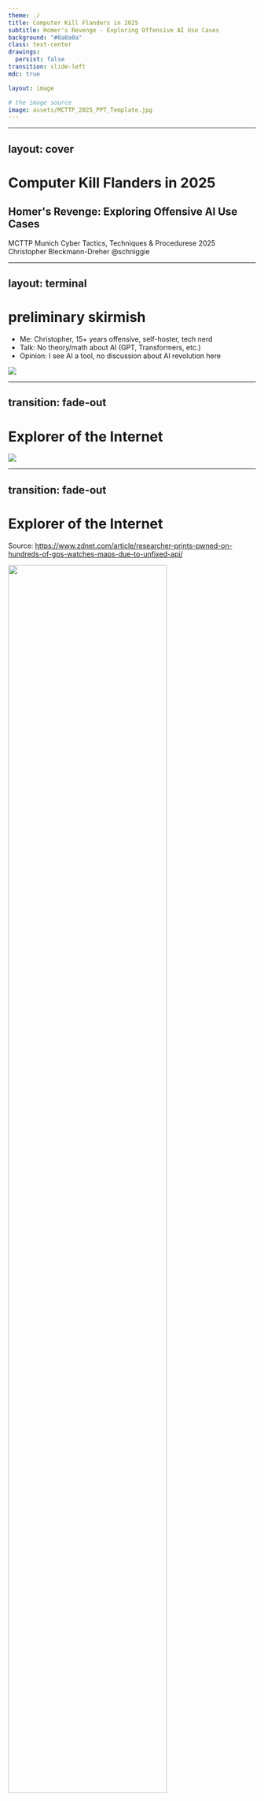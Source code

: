 ```yaml
---
theme: ./
title: Computer Kill Flanders in 2025
subtitle: Homer's Revenge - Exploring Offensive AI Use Cases
background: "#0a0a0a"
class: text-center
drawings:
  persist: false
transition: slide-left
mdc: true

layout: image

# the image source
image: assets/MCTTP_2025_PPT_Template.jpg
---
```


---
layout: cover
---

# <span class="radioactive">Computer Kill Flanders</span> in 2025
## Homer's Revenge: Exploring Offensive AI Use Cases

<div class="mt-8 text-green-400 font-mono">
MCTTP Munich Cyber Tactics, Techniques & Procedurese 2025
</div>

<div class="mt-12">
  <div class="text-sm text-gray-400 font-mono mb-4">
    Christopher Bleckmann-Dreher <span class="d-oh">@schniggie</span>
  </div>
</div>


---
layout: terminal
---

# preliminary skirmish

- Me: Christopher, 15+ years offensive, self-hoster, tech nerd
- Talk: No theory/math about AI (GPT, Transformers, etc.)
- Opinion: I see AI a tool, no discussion about AI revolution here

<img src="./assets/homelab.jpg">

---
transition: fade-out
---

# Explorer of the Internet

<img src="./assets/shodan.png">

---
transition: fade-out
---

# Explorer of the Internet
Source: https://www.zdnet.com/article/researcher-prints-pwned-on-hundreds-of-gps-watches-maps-due-to-unfixed-api/

<img class="mx-auto" src="./assets/watchgate.png" width="80%">

---
transition: fade-out
---

# How I got here?
## Or why security people are so afraid of AI?

<div class="text-center space-y-8 mt-12">

<div class="text-4xl radioactive">☢️ I have to admit I LOVE AI ☢️</div>

<img class="mx-auto" src="./assets/aibill.png" width="40%">

</div>


---
transition: fade-out
layout: center
---

# The Beginning
<Tweet id="1598038815599661056" scale="1.00" />

---
transition: fade-out
layout: intro
---

# MCTTP Hands Up
### How much AI is this room?

<div class="text-center space-y-8 mt-12">

<div v-click=1>NO AI at all. Fuck off Skynet.</div>
<div v-click=2>WEEKLY: ChatGPT and other chatbots ?</div>
<div v-click=3>DAILY: ChatGPT and other chatbots ?</div>
<div v-click=4>Copilots: Github, Office365, ... ?</div>
<div v-click=5>Already all in on Agentic (Inferencing, Tool Calling, Agentic Patterns)</div>

</div>


---
transition: fade-out
layout: two-cols
---

# LLM/GenAI 101

<img src="./assets/theory.png" width="90%">

::right::

Before we can make use of the mighty power of AI we need to undertand some ingridients

<div v-click=1>
<div class="text-2xl mb-4 d-oh">Ey Homer wake up</div>

<ul class="text-xl space-y-2">
<li>Inferencing</li>
<li>Tokens</li>
<li>Structured Data</li>
<li>Tool Calling</li>
<li>Agentic Patterns</li>
</ul>
</div>

---
transition: fade-out
layout: intro
---

# Inferencing
## It's all about tokens

<img src="./assets/tokens.jpg" width="60%">
Source: <a href="https://platform.openai.com/tokenizer" target="_blank">https://platform.openai.com/tokenizer</a>

---
layout: two-cols
transition: slide-left
---

# Chat Completion API 
<div class="mt-8">

```bash {1-3|5|6-16|17|18}
curl https://api.openai.com/v1/chat/completions \
  -H "Content-Type: application/json" \
  -H "Authorization: Bearer $OPENAI_API_KEY" \
  -d '{
    "model": "gpt-5",
    "messages": [
      {
        "role": "system",
        "content": "Extract the event information."
      },
      {
        "role": "user", 
        "content": "Alice and Bob are going to a
                    science fair on Friday."
      }
    ],
    "temperature": 0.7,
    "max_tokens": 500,
    "top_p": 0.9,
    "stream": true,
    "stop": ["\n\n"],
    "presence_penalty": 0.1,
    "frequency_penalty": 0.1
  }'
```

</div>

::right::

<div class="pl-4">

<div v-click="1" class="mb-4">
<div class="flex items-center mb-2">
  <div class="w-4 h-4 bg-blue-500 mr-2 clip-path-arrow"></div>
  <h3 class="text-lg font-bold text-blue-600">model</h3>
</div>
<p class="text-sm">Specifies which LLM model to use<br/>
<code class="bg-gray-100 px-2 py-1 rounded">gpt-5</code></p>
</div>

<div v-click="2" class="mb-4">
<div class="flex items-center mb-2">
  <div class="w-4 h-4 bg-green-500 mr-2 clip-path-arrow"></div>
  <h3 class="text-lg font-bold text-green-600">messages</h3>
</div>
<p class="text-sm">Conversation context array<br/>
<span class="font-mono text-xs">system</span> - Instructions/context<br/>
<span class="font-mono text-xs">user</span> - Human input<br/>
<span class="font-mono text-xs">assistant</span> - AI responses</p>
</div>

<div v-click="3" class="mb-4">
<div class="flex items-center mb-2">
  <div class="w-4 h-4 bg-orange-500 mr-2 clip-path-arrow"></div>
  <h3 class="text-lg font-bold text-orange-600">temperature</h3>
</div>
<p class="text-sm">Controls randomness/creativity<br/>
<code>0.0</code> = Deterministic, <code>2.0</code> = Very creative</p>
</div>

<div v-click="4" class="mb-4">
<div class="flex items-center mb-2">
  <div class="w-4 h-4 bg-purple-500 mr-2 clip-path-arrow"></div>
  <h3 class="text-lg font-bold text-purple-600">max_tokens</h3>
</div>
<p class="text-sm">Maximum response length<br/>
Limits computational cost & response size</p>
</div>

</div>

<style>
.clip-path-arrow {
  clip-path: polygon(0% 50%, 60% 0%, 60% 35%, 100% 35%, 100% 65%, 60% 65%, 60% 100%);
}
</style>

---
layout: two-cols
transition: slide-left
hideInToc: true
---

# Chat Completion API
<div class="mt-8">

```bash {18|19|20|21|22-23}
curl https://api.openai.com/v1/chat/completions \
  -H "Content-Type: application/json" \
  -H "Authorization: Bearer $OPENAI_API_KEY" \
  -d '{
    "model": "gpt-5",
    "messages": [
      {
        "role": "system",
        "content": "Extract the event information."
      },
      {
        "role": "user", 
        "content": "Alice and Bob are going to a
                    science fair on Friday."
      }
    ],
    "temperature": 0.7,
    "max_tokens": 500,
    "top_p": 0.9,
    "stream": true,
    "stop": ["\n\n"],
    "presence_penalty": 0.1,
    "frequency_penalty": 0.1
  }'
```

</div>

::right::

<div class="pl-4">

<div v-click="1" class="mb-4">
<div class="flex items-center mb-2">
  <div class="w-4 h-4 bg-red-500 mr-2 clip-path-arrow"></div>
  <h3 class="text-lg font-bold text-red-600">top_p</h3>
</div>
<p class="text-sm">Nucleus sampling (alternative to temperature)<br/>
<code>0.9</code> = Consider top 90% probability mass</p>
</div>

<div v-click="2" class="mb-4">
<div class="flex items-center mb-2">
  <div class="w-4 h-4 bg-teal-500 mr-2 clip-path-arrow"></div>
  <h3 class="text-lg font-bold text-teal-600">stream</h3>
</div>
<p class="text-sm">Enable real-time streaming responses<br/>
<code>true</code> = Incremental token delivery</p>
</div>

<div v-click="3" class="mb-4">
<div class="flex items-center mb-2">
  <div class="w-4 h-4 bg-indigo-500 mr-2 clip-path-arrow"></div>
  <h3 class="text-lg font-bold text-indigo-600">stop</h3>
</div>
<p class="text-sm">Sequences to halt generation<br/>
Prevents runaway responses</p>
</div>

<div v-click="4" class="mb-4">
<div class="flex items-center mb-2">
  <div class="w-4 h-4 bg-pink-500 mr-2 clip-path-arrow"></div>
  <h3 class="text-lg font-bold text-pink-600">penalties</h3>
</div>
<p class="text-sm"><code>presence_penalty</code> - Reduce repetition<br/>
<code>frequency_penalty</code> - Discourage common tokens</p>
</div>

</div>

<style>
.clip-path-arrow {
  clip-path: polygon(0% 50%, 60% 0%, 60% 35%, 100% 35%, 100% 65%, 60% 65%, 60% 100%);
}
</style>
<!--
## Key Security Considerations:
- **API Key Protection**: Always use environment variables for API keys
- **Input Validation**: Sanitize user inputs before sending to API
- **Rate Limiting**: Implement client-side rate limiting to prevent abuse
- **Content Filtering**: Consider implementing content filters for production

## Parameter Recommendations:
- **temperature**: 0.7 for balanced responses, 0.0-0.3 for factual/deterministic, 0.8-1.2 for creative
- **max_tokens**: Set reasonable limits to control costs and prevent excessive responses
- **top_p**: Alternative to temperature - use one or the other, not both
- **stream**: Enable for better UX in chat applications
- **stop sequences**: Important for preventing runaway generation

## Production Best Practices:
- Always include conversation history in messages array
- Implement proper error handling for API failures
- Monitor token usage for cost management
- Use system messages for consistent behavior
- Consider implementing conversation memory limits for long chats
-->

---
layout: two-cols
transition: slide-left
hideInToc: true
---

# Where to inference from?
### Cloud
<div class="mt-8">
<ul>
<li>OpenAI (GPT4/5, o1-o3)</li>
<li>Anthropic (Claude, o1-o3)</li>
<li>Google (Gemini)</li>
<li>HuggingFace (Router)</li>
<li>Openrouter (Router)</li>
</ul>
</div>


::right::
From expesinve
<img src="./assets/opus.png">
To Free
<img src="./assets/deepseek.png">

---
transition: zoom
---

# First flavour of AI
### Old wine in new bottles

```python
def ai_enhance(prompt_template: str):
    """Add AI analysis to any function output"""
    def decorator(func):
        @wraps(func)
        def wrapper(*args, **kwargs):
            # Run original function
            result = func(*args, **kwargs)
            
            # Get AI analysis
            prompt = prompt_template.format(result=result)
            ai_response = call_ai(prompt)
            
            return {"original": result, "ai_analysis": ai_response}
        return wrapper
    return decorator

# Usage Examples

@ai_enhance("Analyze this vulnerability scan for critical risks:\n{result}")
def vulnerability_scan(target: str) -> str:
    return f"Found 3 critical SQLi, 5 XSS on {target}"
```

---
layout: two-cols
transition: slide-left
---

# Natural Language vs Structured Data

<div class="mt-6">

<div class="mb-6">
<h3 class="text-red-600 font-bold mb-3">❌ Without Structure</h3>
<div class="bg-red-50 p-4 rounded-lg border-l-4 border-red-500">
<pre class="text-xs text-gray-800 whitespace-pre-wrap">The event is called "Science Fair" and it's happening on Friday. The people going are Alice and Bob. Actually, let me be more specific - it's this Friday, November 15th. Alice mentioned she's bringing her physics project, and Bob will have his chemistry experiment.</pre>
</div>
</div>


<div v-click="1">
<h3 class="text-green-600 font-bold mb-3">✅ With Structure</h3>
<div class="bg-green-50 p-4 rounded-lg border-l-4 border-green-500">
<pre class="text-xs text-gray-800">{
  "name": "Science Fair",
  "date": "Friday",
  "participants": ["Alice", "Bob"]
}</pre>
</div>
</div>

</div>

::right::

<div class="pl-6">

<div v-click="2" class="mb-6">
<div class="flex items-center mb-3">
  <div class="text-2xl mr-3">🔍</div>
  <h3 class="text-lg font-bold text-gray-700">Parsing Problems</h3>
</div>
<ul class="text-sm space-y-2">
  <li>Regex patterns break easily</li>
  <li>Inconsistent response formats</li>
  <li>Hard to extract specific fields</li>
</ul>
</div>

<div v-click="3" class="mb-6">
<div class="flex items-center mb-3">
  <div class="text-2xl mr-3">💰</div>
  <h3 class="text-lg font-bold text-gray-700">Cost & Maintenance</h3>
</div>
<ul class="text-sm space-y-2">
  <li>Complex parsing logic needed</li>
  <li>More tokens = higher costs</li>
</ul>
</div>

<div v-click="4" class="bg-blue-50 p-4 rounded-lg">
<div class="flex items-center mb-2">
  <div class="text-xl mr-2">🎯</div>
  <h4 class="font-bold text-blue-700">Solution</h4>
</div>
<p class="text-sm text-blue-800">Structured output guarantees consistent, parseable responses every time</p>
</div>

</div>


<!--
### Security Applications:
- Log parsing that fails on unexpected formats
- Incident reports with missing critical fields
- Vulnerability assessments with inconsistent data
- Compliance reports that can't be automatically processed

### Operations Problems:
- Configuration extraction from documentation
- Service monitoring with unreliable metrics parsing
- Automated ticket creation with malformed data
- Integration failures due to format inconsistencies

### Development Issues:
- API responses that break downstream systems
- Data pipelines that require constant manual fixes
- Testing difficulties with unpredictable outputs
- User experience degradation from parsing failures

### Business Cost:
- Developer time spent on parsing logic
- Production incidents from format changes
- Manual data cleaning and validation
- Delayed feature delivery due to reliability issues
-->

---
layout: two-cols
transition: slide-left
---


# Structured Output with Pydantic
<div class="mt-6">

```python {all|4|4-7|18|all}
from pydantic import BaseModel
from openai import OpenAI

class CalendarEvent(BaseModel):
    name: str
    date: str
    participants: list[str]

client = OpenAI()
completion = client.chat.completions.parse(
    model="gpt-4o",
    messages=[
        {"role": "system", "content":
         "Extract the event information."},
        {"role": "user", "content":
        "Alice and Bob are going to a science fair on Friday."}
    ],
    response_format=CalendarEvent,
)

event = completion.choices[0].message.parsed
```

</div>

::right::

<div class="pl-6">

<div v-click="1" class="mb-6">
<div class="flex items-center mb-2">
  <div class="w-4 h-4 bg-blue-500 mr-2 clip-path-arrow"></div>
  <h3 class="text-lg font-bold text-blue-600">BaseModel</h3>
</div>
<p class="text-sm">Define the expected response structure<br/>
Type-safe schema with validation</p>
</div>

<div v-click="2" class="mb-6">
<div class="flex items-center mb-2">
  <div class="w-4 h-4 bg-green-500 mr-2 clip-path-arrow"></div>
  <h3 class="text-lg font-bold text-green-600">Schema</h3>
</div>
<p class="text-sm">Specify field types and constraints<br/>
<code class="text-xs">str</code>, <code class="text-xs">int</code>, <code class="text-xs">list[str]</code>, etc.</p>
</div>

<div v-click="3" class="mb-6">
<div class="flex items-center mb-2">
  <div class="w-4 h-4 bg-orange-500 mr-2 clip-path-arrow"></div>
  <h3 class="text-lg font-bold text-orange-600">response_format</h3>
</div>
<p class="text-sm">Pass your Pydantic model directly<br/>
Forces structured JSON response</p>
</div>

<div v-click="4" class="bg-gray-50 p-4 rounded-lg mt-6">
<h4 class="font-bold text-gray-700 mb-2">✨ Result:</h4>
<pre class="text-xs bg-white p-2 rounded border">
CalendarEvent(
  name="science fair",
  date="Friday", 
  participants=["Alice", "Bob"]
)</pre>
</div>

</div>

<style>
.clip-path-arrow {
  clip-path: polygon(0% 50%, 60% 0%, 60% 35%, 100% 35%, 100% 65%, 60% 65%, 60% 100%);
}
</style>


<!--
## Structured Output Benefits:

### Type Safety:
- Automatic validation of response fields
- IDE autocompletion and error checking
- Runtime type checking with Pydantic

### Reliability:
- Guaranteed JSON structure
- Handles malformed responses gracefully
- Consistent data extraction

### Developer Experience:
- No manual JSON parsing required
- Direct access to typed properties
- Easy integration with existing codebases

### Use Cases:
- Data extraction from text
- Form filling automation
- API response standardization
- Content classification
- Entity recognition

### Best Practices:
- Use descriptive field names
- Add field validation when needed
- Handle optional fields appropriately
- Test with edge cases
-->

---
layout: two-cols
transition: slide-left
---

# Function/Tool Calling

<div class="mt-4">

```python {none|5-17|19-28}
def calculate(expression: str) -> float:
    """Safely evaluate mathematical expressions"""
    return eval(expression)  # Simplified for demo

tools = [{
    "type": "function",
    "function": {
        "name": "calculate",
        "description": "Perform mathematical calculations",
        "parameters": {
            "type": "object",
            "properties": {
                "expression": {"type": "string"}
            }
        }
    }
}]

response = client.chat.completions.create(
    model="gpt-4o",
    messages=[
        {"role": "user", "content": "What's 847 * 293?"}
    ],
    tools=tools,
    tool_choice="auto"
)

# LLM calls the function automatically
# Result: 248,171 (accurate!)
```

</div>

::right::

<div class="pl-6">

<div class="mb-6">
<div class="bg-red-50 p-4 rounded-lg border-l-4 border-red-500">
<h3 class="text-red-600 font-bold mb-2">❌ Without Tools</h3>
<p class="text-sm text-gray-700 mb-2"><strong>User:</strong> "What's 847 × 293?"</p>
<p class="text-sm text-gray-700"><strong>LLM:</strong> "That's approximately 248,000... let me see, 847 times 300 would be about 254,100, so maybe around 248,500?"</p>
<div class="text-xs text-red-600 mt-2 font-mono">❌ Wrong: ~248,500</div>
</div>
</div>

<div v-click="1" class="mb-6">
<div class="bg-green-50 p-4 rounded-lg border-l-4 border-green-500">
<h3 class="text-green-600 font-bold mb-2">✅ With Function Calling</h3>
<p class="text-sm text-gray-700 mb-2"><strong>User:</strong> "What's 847 × 293?"</p>
<p class="text-sm text-gray-700"><strong>LLM:</strong> "I'll calculate that for you."</p>
<p class="text-xs text-blue-600 my-1">🔧 Calls calculate("847 * 293")</p>
<p class="text-sm text-gray-700"><strong>LLM:</strong> "847 × 293 = 248,171"</p>
<div class="text-xs text-green-600 mt-2 font-mono">✅ Correct: 248,171</div>
</div>
</div>

<div v-click="2" class="space-y-3">
<div class="flex items-center">
  <div class="w-4 h-4 bg-blue-500 mr-2 clip-path-arrow"></div>
  <span class="text-sm font-semibold">LLM decides when to use tools</span>
</div>
<div class="flex items-center">
  <div class="w-4 h-4 bg-purple-500 mr-2 clip-path-arrow"></div>
  <span class="text-sm font-semibold">Automatic parameter extraction</span>
</div>
<div class="flex items-center">
  <div class="w-4 h-4 bg-orange-500 mr-2 clip-path-arrow"></div>
  <span class="text-sm font-semibold">Reliable, accurate results</span>
</div>
</div>

</div>

<style>
.clip-path-arrow {
  clip-path: polygon(0% 50%, 60% 0%, 60% 35%, 100% 35%, 100% 65%, 60% 65%, 60% 100%);
}
</style>

<!--
## Function/Tool Calling Benefits:

### Accuracy:
- Eliminates LLM calculation errors
- Provides deterministic results
- Handles complex mathematical operations
- Supports specialized computations

### Common Use Cases:
- Mathematical calculations
- Database queries
- API calls to external services
- File system operations
- Date/time calculations
- Data validation and processing

### Security Considerations:
- Validate all tool inputs
- Implement proper error handling
- Use sandboxed execution environments
- Limit tool access based on context
- Log all tool executions for audit

### Best Practices:
- Define clear function descriptions
- Use proper parameter schemas
- Handle edge cases gracefully
- Implement timeout mechanisms
- Provide meaningful error messages

### Integration Patterns:
- Automatic tool selection with tool_choice="auto"
- Forced tool usage with specific tool names
- Multi-step tool execution chains
- Conditional tool usage based on context
-->

---
layout: two-cols
transition: slide-left
---

# Model Context Protocol (MCP)

<div class="mt-6">

```typescript
// MCP Server Configuration
{
  "mcpServers": {
    "filesystem": {
      "command": "npx",
      "args": ["-y", "@modelcontextprotocol/server-filesystem", "/path"]
    },
    "database": {
      "command": "python",
      "args": ["-m", "mcp_server_postgres", "postgresql://..."]
    },
    "github": {
      "command": "npx",
      "args": ["-y", "@modelcontextprotocol/server-github"]
    }
  }
}
```

</div>

::right::

<div class="pl-6">

<div class="mb-6">
<div class="flex items-center mb-3">
  <div class="text-2xl mr-3">🔌</div>
  <h3 class="text-lg font-bold text-gray-700">What is MCP?</h3>
</div>
<p class="text-sm">Open standard by Anthropic (Nov 2024) that connects AI models to external tools, databases, and services through a unified protocol</p>
</div>

<div v-click="1" class="mb-6">
<div class="flex items-center mb-3">
  <div class="text-2xl mr-3">🏗️</div>
  <h3 class="text-lg font-bold text-blue-600">Architecture</h3>
</div>
<div class="text-sm space-y-1">
  <div><strong>MCP Host:</strong> AI application (Claude, etc.)</div>
  <div><strong>MCP Client:</strong> Connection manager</div>
  <div><strong>MCP Server:</strong> Tool/data provider</div>
</div>
</div>

<div v-click="2" class="mb-6">
<div class="flex items-center mb-3">
  <div class="text-2xl mr-3">🛠️</div>
  <h3 class="text-lg font-bold text-purple-600">Popular Servers</h3>
</div>
<div class="text-xs space-y-1">
  <div>📁 <strong>Filesystem:</strong> File operations</div>
  <div>🌐 <strong>Browser:</strong> Web search/scraping</div>
  <div>💣 <strong>Shell:</strong> Universal icl. RCE :D</div>
</div>
</div>

</div>

<!--
## MCP in Practice:

### Security & Ops Use Cases:
- Automated incident response with Slack/PagerDuty integration
- Log analysis across multiple systems and databases
- Security scanning with GitHub/GitLab repository access
- Compliance reporting from various data sources
- Infrastructure monitoring with cloud provider APIs

### Development Benefits:
- Single configuration for multiple integrations
- No need to build custom API wrappers
- Automatic capability discovery
- Standardized error handling and authentication
- Easy to add new tools without code changes

### Enterprise Advantages:
- Controlled access to sensitive systems
- Audit trails for all AI-tool interactions
- Gradual rollout of new capabilities
- Consistent security policies across tools
- Reduced integration maintenance overhead

### Getting Started:
1. Install MCP-compatible client (Claude Desktop, etc.)
2. Configure MCP servers in client settings
3. Grant appropriate permissions
4. AI automatically discovers available tools
5. Start using natural language to interact with your systems

### Security Considerations:
- Each MCP server runs in isolation
- Fine-grained permission controls
- All tool calls are logged and auditable
- Sandboxed execution environments
- OAuth/API key management built-in
-->

---
transition: fade-out
---

# MCP (Model Context Protocol)

### Giving AI Eyes, Ears, and Hands (But Hopefully Not Homer's)

```mermaid
graph TD
    A[AI Agent] --> B[MCP Server]
    B --> C[Tools & Resources]
    C --> D[File System Access]
    C --> E[Network Scanning]
    C --> F[Web Browsing]
    C --> G[Code Execution]
    
    B --> H[Real-time Context]
    H --> I[Live System Data]
    H --> J[Network Topology]
    H --> K[User Interactions]
    
    A --> L[Action Execution]
    L --> M[System Changes]
    L --> N[Data Exfiltration]
    L --> O[Persistence]
```

- <a href="https://github.com/cyproxio/mcp-for-security" target="_blank">https://github.com/cyproxio/mcp-for-security</a>
- <a href="https://github.com/punkpeye/awesome-mcp-servers" target="_blank">https://github.com/punkpeye/awesome-mcp-servers</a>
- <a href="https://github.com/0x4m4/hexstrike-ai" target="_blank">https://github.com/0x4m4/hexstrike-ai</a>


<div v-click class="mt-4">
<Warning>
The S in MCP stands for Security
</Warning>
</div>

<!--
MCP is like giving Homer access to the entire nuclear plant controls. What could possibly go wrong?
-->


---
transition: fade-out
---

# Agents
<img src="./assets/agent.png">

---
transition: fade-out
---

# Agent Design Patterns
<img src="./assets/design.png">

---
transition: fade-out
---

# Agent Frameworks
### Every day a new ops up

- Autogen
- LangChain / Langgraph
- Agno
- PydanticAI
- Pocketflow (my favorite)
- CAI: Cybersecurity AI (CAI), the framework for AI Security

<a href="https://github.com/The-Pocket/PocketFlow/blob/main/pocketflow/__init__.py" target="_blank">Show Pocketflow Code</a>
<img src="./assets/pocketflow.png" width="50%">


---
transition: fade-out
---

# Let's hack
<img class="mx-auto" src="./assets/HomerAI.png" width="60%">

---
transition: fade-out
---

# Showcases
- MCP Single / MCP TAO (Thought-Action-Observation)
- OSINT with maigret (Shelltool, Browser)
- APK-Sniffer (Trufflehog, Shelltool)
- A0 (<a href="https://www.agent-zero.ai/" target="_blank">https://www.agent-zero.ai/</a>)
- (Voice Cloning)

<img src="./assets/socialengeneering.jpeg" width="33%">


---
transition: fade-out
---

# Context is KEY
- Context Window is ALWAYS a limiting factor
  - Even with larger context windows, LLMs still fall victim to “lost in the middle”, overlooking mid-prompt content.
  - <a href="https://arxiv.org/abs/2307.03172" target="_blank">Lost in the Middle: How Language Models Use Long Contexts</a>
  <img src="./assets/bundlejs.png" width="50%">
  ```
 $ wc -l bundle.js

235119 bundle.js (11MB)
  ```

---
transition: fade-out
---
# Task decomposition
### Context Engineering: Howto keep your context tight.

<img src="./assets/context.png">

---
transition: fade-out
---

# Your Model = Your Data
- Selfhosting inference is easy (Ollama, LMStudio, vllm, ...)
- Still some GPU prefered, CPU+RAM on the rise
- 2025 showed some strong open-weights models
  - Qwen2.5/3, Deepseek V3.1, gpt-oss, ...

- Quantization:

A quantized model is a neural network that has been optimized by reducing the precision of its numerical parameters (weights and activations), often by converting floating-point numbers into lower-bit integers 

---
layout: two-cols
transition: slide-left
---

# Howto stay ahead?

- Github Trending
- Huggingface Spaces/Models
- Arxiv (LLM: Explain it to me like I'm 5)
- Mastodon, Bluesky, X

Alot is happening.

::right::

<div class="mt-12">
<img src="./assets/huggingface.png" width="100%">
</div>

---
layout: two-cols
transition: slide-left
---

# What I would pay for
- 10$/monthly Huggingface
- 20$/monthly for Claude
- 10$ Invest in Openrouter
  - 1000 Requests/Day on free models

::right::

<div class="mt-12">
<img src="./assets/forfree.jpg" width="100%">
</div>

---
layout: two-cols
transition: slide-left
---

# Some goody for you
### Litellm-proxy + Free Models

docker-compose.yml:
```
litellm:
  image: ghcr.io/berriai/litellm:main-latest
  restart: unless-stopped
  command:
    - "--config=/litellm_config.yaml"
  env_file:
      - .env
  volumes:
    - ./litellm_config.yaml:/litellm_config.yaml
  ports:
      - "4000:4000" 
```
.env:
```
OPENROUTER_API_KEY="sk-or-v1-...0"
LITELLM_MASTER_KEY = "sk-1234"
```

wget -O litellm_config.yaml https://nexus.echolotintel.eu/api/public/template/openrouter-free

---
transition: fade-out
layout: center
---

# Why you lie to me?
Source: https://openai.com/index/why-language-models-hallucinate/
<iframe src="https://openai.com/index/why-language-models-hallucinate/" width="800" height="400"></iframe>

---
transition: fade-out
---

# Hallucinations persists ... 

Hallucinations persist partly because current evaluation methods set the wrong incentives. While evaluations themselves do not directly cause hallucinations, most evaluations measure model performance in a way that encourages guessing rather than honesty about uncertainty.

<div v-click class="mt-4">
<Warning>
 Suppose a language model is asked for someone’s birthday but doesn’t know. If it guesses “September 10,” it has a 1-in-365 chance of being right. Saying “I don’t know” guarantees zero points. Over thousands of test questions, the guessing model ends up looking better on scoreboards than a careful model that admits uncertainty.
</Warning>
</div>

---
transition: fade-out
layout: center
---

## Hold on, now I am even more sceptical

<div v-click class="mt-4">
<img src="./assets/xbowh1.png">
</div>

---
transition: fade-out
layout: center
---

# XBOW sth. special or not?

<img src="./assets/xbow-architecture.png" width="80%">

---
transition: fade-out
layout: center
---

# Interested in braking AI/Agents ...
Source: https://embracethered.com/blog/
<iframe src="https://embracethered.com/blog/" width="800" height="400"></iframe>

---
layout: center
class: text-center
---

# Q&A Session

### Ask Me Anything (About Offensive AI, Not Homer's Diet)

<div class="mt-12">
<p class="text-sm">
Christopher Bleckmann-Dreher<br>
Email: christopher@dreher.in<br>
GitHub: @schniggie<br>
</p>
</div>

<img class="mx-auto" src="./assets/qrcode.png" width="30%">
Repo: <a href="https://github.com/schniggie/computer-kill-flanders-ai-2025" target="_blank">https://github.com/schniggie/computer-kill-flanders-ai-2025</a>

<!--
Thank you for attending! Now let's discuss how we can make the digital world safer.
-->

---
transition: fade-out
---

# This is tne END
- Still need highly skilled people
- AI will replace what automation started
- EXCELLENT


---
layout: two-cols
---

# Left

This shows on the left

::right::

# Right

This shows on the right

---
layout: two-cols-header
---

This spans both

::left::

# Left

This shows on the left

::right::

# Right

This shows on the right

<style>
.two-cols-header {
  column-gap: 20px; /* Adjust the gap size as needed */
}
</style>

---
layout: iframe

# the web page source
url: https://github.com/slidevjs/slidev
---

---
transition: fade-out
---

# What is Slidev?

Slidev is a slides maker and presenter designed for developers, consist of the following features

- 📝 **Text-based** - focus on the content with Markdown, and then style them later
- 🎨 **Themable** - themes can be shared and re-used as npm packages
- 🧑‍💻 **Developer Friendly** - code highlighting, live coding with autocompletion
- 🤹 **Interactive** - embed Vue components to enhance your expressions
- 🎥 **Recording** - built-in recording and camera view
- 📤 **Portable** - export to PDF, PPTX, PNGs, or even a hostable SPA
- 🛠 **Hackable** - virtually anything that's possible on a webpage is possible in Slidev
<br>
<br>

Read more about [Why Slidev?](https://sli.dev/guide/why)

<!--
You can have `style` tag in markdown to override the style for the current page.
Learn more: https://sli.dev/features/slide-scope-style
-->

<style>
h1 {
  background-color: #2B90B6;
  background-image: linear-gradient(45deg, #4EC5D4 10%, #146b8c 20%);
  background-size: 100%;
  -webkit-background-clip: text;
  -moz-background-clip: text;
  -webkit-text-fill-color: transparent;
  -moz-text-fill-color: transparent;
}
</style>

<!--
Here is another comment.
-->

---
transition: slide-up
level: 2
---

# Navigation

Hover on the bottom-left corner to see the navigation's controls panel, [learn more](https://sli.dev/guide/ui#navigation-bar)

## Keyboard Shortcuts

|                                                     |                             |
| --------------------------------------------------- | --------------------------- |
| <kbd>right</kbd> / <kbd>space</kbd>                 | next animation or slide     |
| <kbd>left</kbd>  / <kbd>shift</kbd><kbd>space</kbd> | previous animation or slide |
| <kbd>up</kbd>                                       | previous slide              |
| <kbd>down</kbd>                                     | next slide                  |

<!-- https://sli.dev/guide/animations.html#click-animation -->
<img
  v-click
  class="absolute -bottom-9 -left-7 w-80 opacity-50"
  src="https://sli.dev/assets/arrow-bottom-left.svg"
  alt=""
/>
<p v-after class="absolute bottom-23 left-45 opacity-30 transform -rotate-10">Here!</p>

---
layout: two-cols
layoutClass: gap-16
---

# Table of contents

You can use the `Toc` component to generate a table of contents for your slides:

```html
<Toc minDepth="1" maxDepth="1" />
```

The title will be inferred from your slide content, or you can override it with `title` and `level` in your frontmatter.

::right::

<Toc text-sm minDepth="1" maxDepth="2" />

---
layout: image-right
image: https://cover.sli.dev
---

# Code

Use code snippets and get the highlighting directly, and even types hover!

```ts [filename-example.ts] {all|4|6|6-7|9|all} twoslash
// TwoSlash enables TypeScript hover information
// and errors in markdown code blocks
// More at https://shiki.style/packages/twoslash
import { computed, ref } from 'vue'

const count = ref(0)
const doubled = computed(() => count.value * 2)

doubled.value = 2
```

<arrow v-click="[4, 5]" x1="350" y1="310" x2="195" y2="342" color="#953" width="2" arrowSize="1" />

<!-- This allow you to embed external code blocks -->
<<< @/snippets/external.ts#snippet

<!-- Footer -->

[Learn more](https://sli.dev/features/line-highlighting)

<!-- Inline style -->
<style>
.footnotes-sep {
  @apply mt-5 opacity-10;
}
.footnotes {
  @apply text-sm opacity-75;
}
.footnote-backref {
  display: none;
}
</style>

<!--
Notes can also sync with clicks

[click] This will be highlighted after the first click

[click] Highlighted with `count = ref(0)`

[click:3] Last click (skip two clicks)
-->

---
level: 2
---

# Shiki Magic Move

Powered by [shiki-magic-move](https://shiki-magic-move.netlify.app/), Slidev supports animations across multiple code snippets.

Add multiple code blocks and wrap them with <code>````md magic-move</code> (four backticks) to enable the magic move. For example:

````md magic-move {lines: true}
```ts {*|2|*}
// step 1
const author = reactive({
  name: 'John Doe',
  books: [
    'Vue 2 - Advanced Guide',
    'Vue 3 - Basic Guide',
    'Vue 4 - The Mystery'
  ]
})
```

```ts {*|1-2|3-4|3-4,8}
// step 2
export default {
  data() {
    return {
      author: {
        name: 'John Doe',
        books: [
          'Vue 2 - Advanced Guide',
          'Vue 3 - Basic Guide',
          'Vue 4 - The Mystery'
        ]
      }
    }
  }
}
```

```ts
// step 11
export default {
  data: () => ({
    author: {
      name: 'John Doe',
      books: [
        'Vue 2 - Advanced Guide',
        'Vue 3 - Basic Guide',
        'Vue 4 - The Mystery'
      ]
    }
  })
}
```

Non-code blocks are ignored.

```vue
<!-- step 4 -->
<script setup>
const author = {
  name: 'John Doe',
  books: [
    'Vue 2 - Advanced Guide',
    'Vue 3 - Basic Guide',
    'Vue 4 - The Mystery'
  ]
}
</script>
```
````

---

# Components

<div grid="~ cols-2 gap-4">
<div>

You can use Vue components directly inside your slides.

We have provided a few built-in components like `<Tweet/>` and `<Youtube/>` that you can use directly. And adding your custom components is also super easy.

```html
<Counter :count="10" />
```

<!-- ./components/Counter.vue -->
<Counter :count="10" m="t-4" />

Check out [the guides](https://sli.dev/builtin/components.html) for more.

</div>
<div>

```html
<Tweet id="1390115482657726468" />
```

<Tweet id="1390115482657726468" scale="0.65" />

</div>
</div>

<!--
Presenter note with **bold**, *italic*, and ~~striked~~ text.

Also, HTML elements are valid:
<div class="flex w-full">
  <span style="flex-grow: 1;">Left content</span>
  <span>Right content</span>
</div>
-->

---
class: px-20
---

# Themes

Slidev comes with powerful theming support. Themes can provide styles, layouts, components, or even configurations for tools. Switching between themes by just **one edit** in your frontmatter:

<div grid="~ cols-2 gap-2" m="t-2">

```yaml
---
theme: default
---
```

```yaml
---
theme: seriph
---
```

<img border="rounded" src="https://github.com/slidevjs/themes/blob/main/screenshots/theme-default/01.png?raw=true" alt="">

<img border="rounded" src="https://github.com/slidevjs/themes/blob/main/screenshots/theme-seriph/01.png?raw=true" alt="">

</div>

Read more about [How to use a theme](https://sli.dev/guide/theme-addon#use-theme) and
check out the [Awesome Themes Gallery](https://sli.dev/resources/theme-gallery).

---

# Clicks Animations

You can add `v-click` to elements to add a click animation.

<div v-click>

This shows up when you click the slide:

```html
<div v-click>This shows up when you click the slide.</div>
```

</div>

<br>

<v-click>

The <span v-mark.red="3"><code>v-mark</code> directive</span>
also allows you to add
<span v-mark.circle.orange="4">inline marks</span>
, powered by [Rough Notation](https://roughnotation.com/):

```html
<span v-mark.underline.orange>inline markers</span>
```

</v-click>

<div mt-20 v-click>

[Learn more](https://sli.dev/guide/animations#click-animation)

</div>

---

# Motions

Motion animations are powered by [@vueuse/motion](https://motion.vueuse.org/), triggered by `v-motion` directive.

```html
<div
  v-motion
  :initial="{ x: -80 }"
  :enter="{ x: 0 }"
  :click-3="{ x: 80 }"
  :leave="{ x: 1000 }"
>
  Slidev
</div>
```

<div class="w-60 relative">
  <div class="relative w-40 h-40">
    <img
      v-motion
      :initial="{ x: 800, y: -100, scale: 1.5, rotate: -50 }"
      :enter="final"
      class="absolute inset-0"
      src="https://sli.dev/logo-square.png"
      alt=""
    />
    <img
      v-motion
      :initial="{ y: 500, x: -100, scale: 2 }"
      :enter="final"
      class="absolute inset-0"
      src="https://sli.dev/logo-circle.png"
      alt=""
    />
    <img
      v-motion
      :initial="{ x: 600, y: 400, scale: 2, rotate: 100 }"
      :enter="final"
      class="absolute inset-0"
      src="https://sli.dev/logo-triangle.png"
      alt=""
    />
  </div>

  <div
    class="text-5xl absolute top-14 left-40 text-[#2B90B6] -z-1"
    v-motion
    :initial="{ x: -80, opacity: 0}"
    :enter="{ x: 0, opacity: 1, transition: { delay: 2000, duration: 1000 } }">
    Slidev
  </div>
</div>

<!-- vue script setup scripts can be directly used in markdown, and will only affects current page -->
<script setup lang="ts">
const final = {
  x: 0,
  y: 0,
  rotate: 0,
  scale: 1,
  transition: {
    type: 'spring',
    damping: 10,
    stiffness: 20,
    mass: 2
  }
}
</script>

<div
  v-motion
  :initial="{ x:35, y: 30, opacity: 0}"
  :enter="{ y: 0, opacity: 1, transition: { delay: 3500 } }">

[Learn more](https://sli.dev/guide/animations.html#motion)

</div>

---

# LaTeX

LaTeX is supported out-of-box. Powered by [KaTeX](https://katex.org/).

<div h-3 />

Inline $\sqrt{3x-1}+(1+x)^2$

Block
$$ {1|3|all}
\begin{aligned}
\nabla \cdot \vec{E} &= \frac{\rho}{\varepsilon_0} \\
\nabla \cdot \vec{B} &= 0 \\
\nabla \times \vec{E} &= -\frac{\partial\vec{B}}{\partial t} \\
\nabla \times \vec{B} &= \mu_0\vec{J} + \mu_0\varepsilon_0\frac{\partial\vec{E}}{\partial t}
\end{aligned}
$$

[Learn more](https://sli.dev/features/latex)

---

# Diagrams

You can create diagrams / graphs from textual descriptions, directly in your Markdown.

<div class="grid grid-cols-4 gap-5 pt-4 -mb-6">

```mermaid {scale: 0.5, alt: 'A simple sequence diagram'}
sequenceDiagram
    Alice->John: Hello John, how are you?
    Note over Alice,John: A typical interaction
```

```mermaid {theme: 'neutral', scale: 0.8}
graph TD
B[Text] --> C{Decision}
C -->|One| D[Result 1]
C -->|Two| E[Result 2]
```

```mermaid
mindmap
  root((mindmap))
    Origins
      Long history
      ::icon(fa fa-book)
      Popularisation
        British popular psychology author Tony Buzan
    Research
      On effectiveness<br/>and features
      On Automatic creation
        Uses
            Creative techniques
            Strategic planning
            Argument mapping
    Tools
      Pen and paper
      Mermaid
```

```plantuml {scale: 0.7}
@startuml

package "Some Group" {
  HTTP - [First Component]
  [Another Component]
}

node "Other Groups" {
  FTP - [Second Component]
  [First Component] --> FTP
}

cloud {
  [Example 1]
}

database "MySql" {
  folder "This is my folder" {
    [Folder 3]
  }
  frame "Foo" {
    [Frame 4]
  }
}

[Another Component] --> [Example 1]
[Example 1] --> [Folder 3]
[Folder 3] --> [Frame 4]

@enduml
```

</div>

Learn more: [Mermaid Diagrams](https://sli.dev/features/mermaid) and [PlantUML Diagrams](https://sli.dev/features/plantuml)

---
foo: bar
dragPos:
  square: 691,32,167,_,-16
---

# Draggable Elements

Double-click on the draggable elements to edit their positions.

<br>

###### Directive Usage

```md
<img v-drag="'square'" src="https://sli.dev/logo.png">
```

<br>

###### Component Usage

```md
<v-drag text-3xl>
  <div class="i-carbon:arrow-up" />
  Use the `v-drag` component to have a draggable container!
</v-drag>
```

<v-drag pos="663,206,261,_,-15">
  <div text-center text-3xl border border-main rounded>
    Double-click me!
  </div>
</v-drag>

<img v-drag="'square'" src="https://sli.dev/logo.png">

###### Draggable Arrow

```md
<v-drag-arrow two-way />
```

<v-drag-arrow pos="67,452,253,46" two-way op70 />

---
src: ./pages/imported-slides.md
hide: false
---

---

# Monaco Editor

Slidev provides built-in Monaco Editor support.

Add `{monaco}` to the code block to turn it into an editor:

```ts {monaco}
import { ref } from 'vue'
import { emptyArray } from './external'

const arr = ref(emptyArray(10))
```

Use `{monaco-run}` to create an editor that can execute the code directly in the slide:

```ts {monaco-run}
import { version } from 'vue'
import { emptyArray, sayHello } from './external'

sayHello()
console.log(`vue ${version}`)
console.log(emptyArray<number>(10).reduce(fib => [...fib, fib.at(-1)! + fib.at(-2)!], [1, 1]))
```

---
layout: center
class: text-center
---

# Learn More

[Documentation](https://sli.dev) · [GitHub](https://github.com/slidevjs/slidev) · [Showcases](https://sli.dev/resources/showcases)

<PoweredBySlidev mt-10 />
